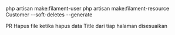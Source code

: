 php artisan make:filament-user
php artisan make:filament-resource Customer --soft-deletes --generate

PR Hapus file ketika hapus data
Title dari tiap halaman disesuaikan
